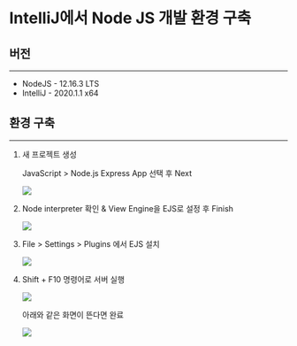 # IntelliJ에서 Node JS 개발 환경 구축



## 버전

______

- NodeJS - 12.16.3 LTS
- IntelliJ - 2020.1.1 x64



## 환경 구축

________

1. 새 프로젝트 생성

   JavaScript > Node.js Express App 선택 후 Next

   ![](https://user-images.githubusercontent.com/41600558/82136192-f3e11000-9845-11ea-81e4-f3b150b33dfd.png)

2. Node interpreter 확인 & View Engine을 EJS로 설정  후 Finish

   ![](https://user-images.githubusercontent.com/41600558/82136216-30147080-9846-11ea-915a-782b45cc45ff.png)

3. File > Settings > Plugins 에서 EJS 설치

   ![](https://user-images.githubusercontent.com/41600558/82136262-a618d780-9846-11ea-91ca-a2194e271c72.png)

4. Shift + F10 명령어로 서버 실행

   ![](https://user-images.githubusercontent.com/41600558/82136318-a5347580-9847-11ea-9c52-408ee667dc52.png)

   

   아래와 같은 화면이 뜬다면 완료

   ![](https://user-images.githubusercontent.com/41600558/82136329-cd23d900-9847-11ea-8abe-201ed5a96123.png)